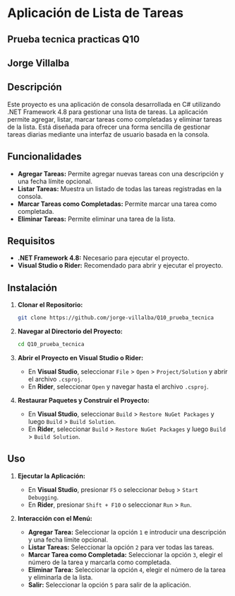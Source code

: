 # Aplicación de Lista de Tareas

## Prueba tecnica practicas Q10 
## Jorge Villalba

## Descripción

Este proyecto es una aplicación de consola desarrollada en C# utilizando .NET Framework 4.8 para gestionar una lista de 
tareas. La aplicación permite agregar, listar, marcar tareas como completadas y eliminar tareas de la lista. 
Está diseñada para ofrecer una forma sencilla de gestionar tareas diarias mediante una interfaz de usuario basada en la consola.

## Funcionalidades

- **Agregar Tareas:** Permite agregar nuevas tareas con una descripción y una fecha límite opcional.
- **Listar Tareas:** Muestra un listado de todas las tareas registradas en la consola.
- **Marcar Tareas como Completadas:** Permite marcar una tarea como completada.
- **Eliminar Tareas:** Permite eliminar una tarea de la lista.

## Requisitos

- **.NET Framework 4.8:** Necesario para ejecutar el proyecto.
- **Visual Studio o Rider:** Recomendado para abrir y ejecutar el proyecto.

## Instalación

1. **Clonar el Repositorio:**

    ```bash
    git clone https://github.com/jorge-villalba/Q10_prueba_tecnica
    ```

2. **Navegar al Directorio del Proyecto:**

    ```bash
    cd Q10_prueba_tecnica
    ```

3. **Abrir el Proyecto en Visual Studio o Rider:**

    - En **Visual Studio**, seleccionar `File` > `Open` > `Project/Solution` y abrir el archivo `.csproj`.
    - En **Rider**, seleccionar `Open` y navegar hasta el archivo `.csproj`.

4. **Restaurar Paquetes y Construir el Proyecto:**

    - En **Visual Studio**, seleccionar `Build` > `Restore NuGet Packages` y luego `Build` > `Build Solution`.
    - En **Rider**, seleccionar `Build` > `Restore NuGet Packages` y luego `Build` > `Build Solution`.

## Uso

1. **Ejecutar la Aplicación:**

    - En **Visual Studio**, presionar `F5` o seleccionar `Debug` > `Start Debugging`.
    - En **Rider**, presionar `Shift + F10` o seleccionar `Run` > `Run`.

2. **Interacción con el Menú:**

    - **Agregar Tarea:** Seleccionar la opción `1` e introducir una descripción y una fecha límite opcional.
    - **Listar Tareas:** Seleccionar la opción `2` para ver todas las tareas.
    - **Marcar Tarea como Completada:** Seleccionar la opción `3`, elegir el número de la tarea y marcarla como completada.
    - **Eliminar Tarea:** Seleccionar la opción `4`, elegir el número de la tarea y eliminarla de la lista.
    - **Salir:** Seleccionar la opción `5` para salir de la aplicación.

